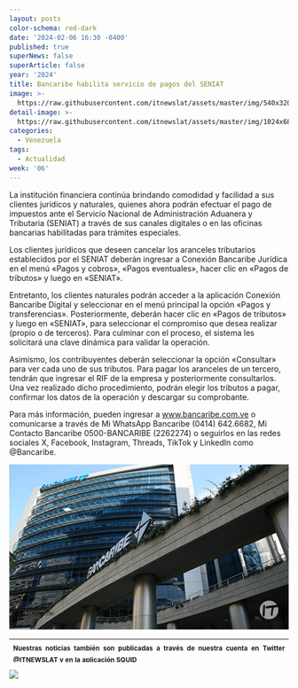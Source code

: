 ```yaml
---
layout: posts
color-schema: red-dark
date: '2024-02-06 16:30 -0400'
published: true
superNews: false
superArticle: false
year: '2024'
title: Bancaribe habilita servicio de pagos del SENIAT
image: >-
  https://raw.githubusercontent.com/itnewslat/assets/master/img/540x320/Bancaribe-p.jpg
detail-image: >-
  https://raw.githubusercontent.com/itnewslat/assets/master/img/1024x680/Bancaribe-g.jpg
categories:
  - Venezuela
tags:
  - Actualidad
week: '06'
---
```

La institución financiera continúa brindando comodidad y facilidad a sus clientes jurídicos y naturales, quienes ahora podrán efectuar el pago de impuestos ante el Servicio Nacional de Administración Aduanera y Tributaria (SENIAT) a través de sus canales digitales o en las oficinas bancarias habilitadas para trámites especiales.

Los clientes jurídicos que deseen cancelar los aranceles tributarios establecidos por el SENIAT deberán ingresar a Conexión Bancaribe Jurídica en el menú «Pagos y cobros», «Pagos eventuales», hacer clic en «Pagos de tributos» y luego en «SENIAT».

Entretanto, los clientes naturales podrán acceder a la aplicación Conexión Bancaribe Digital y seleccionar en el menú principal la opción «Pagos y transferencias». Posteriormente, deberán hacer clic en «Pagos de tributos» y luego en «SENIAT», para seleccionar el compromiso que desea realizar (propio o de terceros). Para culminar con el proceso, el sistema les solicitará una clave dinámica para validar la operación.

Asimismo, los contribuyentes deberán seleccionar la opción «Consultar» para ver cada uno de sus tributos. Para pagar los aranceles de un tercero, tendrán que ingresar el RIF de la empresa y posteriormente consultarlos. Una vez realizado dicho procedimiento, podrán elegir los tributos a pagar, confirmar los datos de la operación y descargar su comprobante.

Para más información, pueden ingresar a www.bancaribe.com.ve o comunicarse a través de Mi WhatsApp Bancaribe (0414) 642.6682, Mi Contacto Bancaribe 0500-BANCARIBE (2262274) o seguirlos en las redes sociales X, Facebook, Instagram, Threads, TikTok y LinkedIn como @Bancaribe.

![](https://raw.githubusercontent.com/itnewslat/assets/master/img/540x320/Bancaribe-p.jpg)

<table style="height: 42px;" width="569">
<tbody>
<tr>
<td style="text-align: justify;"><sub><strong>Nuestras noticias también son publicadas a través de nuestra cuenta en Twitter <a href="https://twitter.com/itnewslat?lang=es">@ITNEWSLAT</a> y en la aplicación <a href="https://squidapp.co/en/">SQUID</a></strong></sub></td>
</tr>
</tbody>
</table>

<img src="https://tracker.metricool.com/c3po.jpg?hash=56f88a41e39ab42c063cc51676587a04"/>
